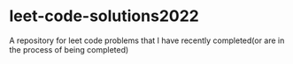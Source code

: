 # leet-code-solutions2022
A repository for leet code problems that I have recently completed(or are in the process of being completed)
